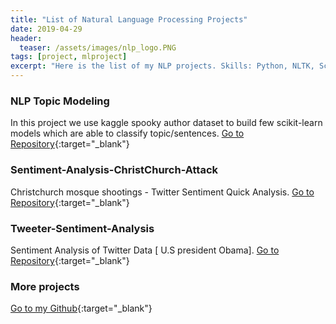 ```yaml
---
title: "List of Natural Language Processing Projects"
date: 2019-04-29
header:
  teaser: /assets/images/nlp_logo.PNG
tags: [project, mlproject]
excerpt: "Here is the list of my NLP projects. Skills: Python, NLTK, Scikit-Learn, natural language processing, topic modeling, sentiment analysis"
---
```

### NLP Topic Modeling
In this project we use kaggle spooky author dataset to build few scikit-learn models which are able to classify topic/sentences. 
[Go to Repository](https://github.com/sheikhhanif/NLP-Topic-Modeling){:target="_blank"} 


### Sentiment-Analysis-ChristChurch-Attack
Christchurch mosque shootings - Twitter Sentiment Quick Analysis.
[Go to Repository](https://github.com/sheikhhanif/Sentiment-Analysis-ChristChurch-Attack){:target="_blank"} 

### Tweeter-Sentiment-Analysis
Sentiment Analysis of Twitter Data [ U.S president Obama].
[Go to Repository](https://github.com/sheikhhanif/Tweeter-Sentiment-Analysis){:target="_blank"} 

### More projects
[Go to my Github](https://github.com/sheikhhanif/){:target="_blank"}